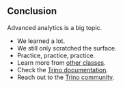## Conclusion

Advanced analytics is a big topic.

* We learned a lot.
* We still only scratched the surface.
* Practice, practice, practice.
* Learn more from [other classes](../../index.html#/0/1).
* Check the [Trino documentation](https://trino.io/docs/current/).
* Reach out to the [Trino community](https://trino.io/community).
